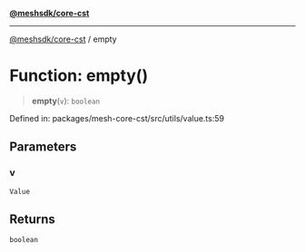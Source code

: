 [**@meshsdk/core-cst**](../README.md)

***

[@meshsdk/core-cst](../globals.md) / empty

# Function: empty()

> **empty**(`v`): `boolean`

Defined in: packages/mesh-core-cst/src/utils/value.ts:59

## Parameters

### v

`Value`

## Returns

`boolean`
